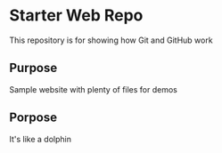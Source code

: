 # Starter Web Repo

This repository is for showing how Git and GitHub work

## Purpose

Sample website with plenty of files for demos

## Porpose

It's like a dolphin
